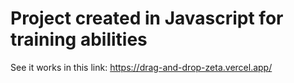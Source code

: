 # Project created in Javascript for training abilities

See it works in this link: https://drag-and-drop-zeta.vercel.app/
